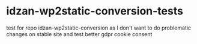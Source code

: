 # idzan-wp2static-conversion-tests

test for repo idzan-wp2static-conversion as I don't want to do problematic changes on stable site and test better gdpr cookie consent  
